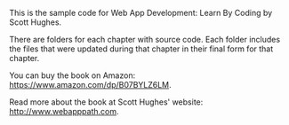 This is the sample code for Web App Development: Learn By Coding by Scott Hughes.

There are folders for each chapter with source code. Each folder includes the files that were updated during that chapter in their final form for that chapter.

You can buy the book on Amazon: https://www.amazon.com/dp/B07BYLZ6LM.

Read more about the book at Scott Hughes' website: http://www.webapppath.com.
